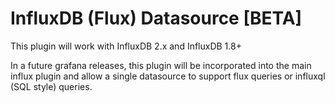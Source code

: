 # InfluxDB (Flux) Datasource [BETA]

This plugin will work with InfluxDB 2.x and InfluxDB 1.8+

In a future grafana releases, this plugin will be incorporated into the main influx plugin and allow a single datasource to support flux queries or influxql (SQL style) queries.
